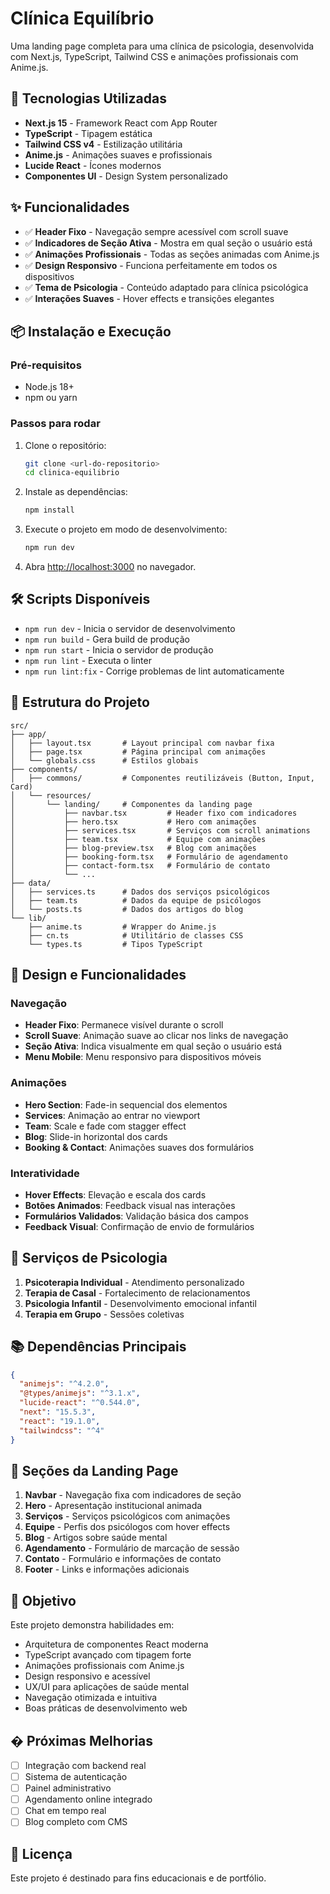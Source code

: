 # Clínica Equilíbrio

Uma landing page completa para uma clínica de psicologia, desenvolvida com Next.js, TypeScript, Tailwind CSS e animações profissionais com Anime.js.

## 🚀 Tecnologias Utilizadas

- **Next.js 15** - Framework React com App Router
- **TypeScript** - Tipagem estática
- **Tailwind CSS v4** - Estilização utilitária
- **Anime.js** - Animações suaves e profissionais
- **Lucide React** - Ícones modernos
- **Componentes UI** - Design System personalizado

## ✨ Funcionalidades

- ✅ **Header Fixo** - Navegação sempre acessível com scroll suave
- ✅ **Indicadores de Seção Ativa** - Mostra em qual seção o usuário está
- ✅ **Animações Profissionais** - Todas as seções animadas com Anime.js
- ✅ **Design Responsivo** - Funciona perfeitamente em todos os dispositivos
- ✅ **Tema de Psicologia** - Conteúdo adaptado para clínica psicológica
- ✅ **Interações Suaves** - Hover effects e transições elegantes

## 📦 Instalação e Execução

### Pré-requisitos

- Node.js 18+
- npm ou yarn

### Passos para rodar

1. Clone o repositório:

   ```bash
   git clone <url-do-repositorio>
   cd clinica-equilibrio
   ```

2. Instale as dependências:

   ```bash
   npm install
   ```

3. Execute o projeto em modo de desenvolvimento:

   ```bash
   npm run dev
   ```

4. Abra [http://localhost:3000](http://localhost:3000) no navegador.

## 🛠️ Scripts Disponíveis

- `npm run dev` - Inicia o servidor de desenvolvimento
- `npm run build` - Gera build de produção
- `npm run start` - Inicia o servidor de produção
- `npm run lint` - Executa o linter
- `npm run lint:fix` - Corrige problemas de lint automaticamente

## 📁 Estrutura do Projeto

```
src/
├── app/
│   ├── layout.tsx       # Layout principal com navbar fixa
│   ├── page.tsx         # Página principal com animações
│   └── globals.css      # Estilos globais
├── components/
│   ├── commons/         # Componentes reutilizáveis (Button, Input, Card)
│   └── resources/
│       └── landing/     # Componentes da landing page
│           ├── navbar.tsx         # Header fixo com indicadores
│           ├── hero.tsx           # Hero com animações
│           ├── services.tsx       # Serviços com scroll animations
│           ├── team.tsx           # Equipe com animações
│           ├── blog-preview.tsx   # Blog com animações
│           ├── booking-form.tsx   # Formulário de agendamento
│           ├── contact-form.tsx   # Formulário de contato
│           └── ...
├── data/
│   ├── services.ts      # Dados dos serviços psicológicos
│   ├── team.ts          # Dados da equipe de psicólogos
│   └── posts.ts         # Dados dos artigos do blog
└── lib/
    ├── anime.ts         # Wrapper do Anime.js
    ├── cn.ts            # Utilitário de classes CSS
    └── types.ts         # Tipos TypeScript

```

## 🎨 Design e Funcionalidades

### Navegação

- **Header Fixo**: Permanece visível durante o scroll
- **Scroll Suave**: Animação suave ao clicar nos links de navegação
- **Seção Ativa**: Indica visualmente em qual seção o usuário está
- **Menu Mobile**: Menu responsivo para dispositivos móveis

### Animações

- **Hero Section**: Fade-in sequencial dos elementos
- **Services**: Animação ao entrar no viewport
- **Team**: Scale e fade com stagger effect
- **Blog**: Slide-in horizontal dos cards
- **Booking & Contact**: Animações suaves dos formulários

### Interatividade

- **Hover Effects**: Elevação e escala dos cards
- **Botões Animados**: Feedback visual nas interações
- **Formulários Validados**: Validação básica dos campos
- **Feedback Visual**: Confirmação de envio de formulários

## 🧠 Serviços de Psicologia

1. **Psicoterapia Individual** - Atendimento personalizado
2. **Terapia de Casal** - Fortalecimento de relacionamentos
3. **Psicologia Infantil** - Desenvolvimento emocional infantil
4. **Terapia em Grupo** - Sessões coletivas

## 📚 Dependências Principais

```json
{
  "animejs": "^4.2.0",
  "@types/animejs": "^3.1.x",
  "lucide-react": "^0.544.0",
  "next": "15.5.3",
  "react": "19.1.0",
  "tailwindcss": "^4"
}
```

## 📝 Seções da Landing Page

1. **Navbar** - Navegação fixa com indicadores de seção
2. **Hero** - Apresentação institucional animada
3. **Serviços** - Serviços psicológicos com animações
4. **Equipe** - Perfis dos psicólogos com hover effects
5. **Blog** - Artigos sobre saúde mental
6. **Agendamento** - Formulário de marcação de sessão
7. **Contato** - Formulário e informações de contato
8. **Footer** - Links e informações adicionais

## 🎯 Objetivo

Este projeto demonstra habilidades em:

- Arquitetura de componentes React moderna
- TypeScript avançado com tipagem forte
- Animações profissionais com Anime.js
- Design responsivo e acessível
- UX/UI para aplicações de saúde mental
- Navegação otimizada e intuitiva
- Boas práticas de desenvolvimento web

## � Próximas Melhorias

- [ ] Integração com backend real
- [ ] Sistema de autenticação
- [ ] Painel administrativo
- [ ] Agendamento online integrado
- [ ] Chat em tempo real
- [ ] Blog completo com CMS

## 📄 Licença

Este projeto é destinado para fins educacionais e de portfólio.

